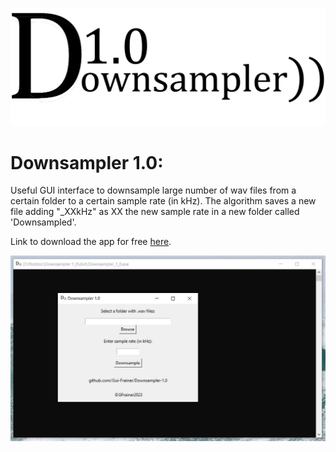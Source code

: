 ![Downsampler](logo_readme.png)
# Downsampler 1.0:
Useful GUI interface to downsample large number of wav files from a certain folder to a certain sample rate (in kHz). The algorithm saves a new file adding "_XXkHz" as XX the new sample rate in a new folder called 'Downsampled'.

Link to download the app for free [here](https://drive.google.com/drive/folders/1fLrQGj4HPGcj-pr-LQZjMInBLl1F-g5t?usp=sharing).

![Interface](Interface.JPG)

